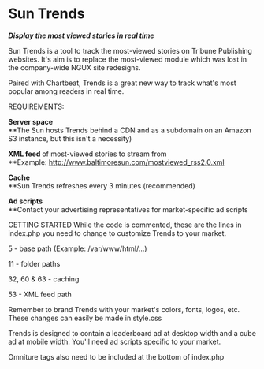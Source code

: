 # Sun Trends
<strong><em>Display the most viewed stories in real time</em></strong>

Sun Trends is a tool to track the most-viewed stories on Tribune Publishing websites. It's aim is to replace the most-viewed module which was lost in the company-wide NGUX site redesigns.

Paired with Chartbeat, Trends is a great new way to track what's most popular among readers in real time.


REQUIREMENTS:

<strong>Server space</strong> <br/>
**The Sun hosts Trends behind a CDN and as a subdomain on an Amazon S3 instance, but this isn't a necessity)

<strong>XML feed </strong>of most-viewed stories to stream from  <br/>
**Example: http://www.baltimoresun.com/mostviewed_rss2.0.xml

<strong>Cache</strong>  <br/>
**Sun Trends refreshes every 3 minutes (recommended)

<strong>Ad scripts</strong> <br/>
**Contact your advertising representatives for market-specific ad scripts 

GETTING STARTED
While the code is commented, these are the lines in index.php you need to change to customize Trends to your market.

5 - base path (Example: /var/www/html/...)

11 - folder paths

32, 60 & 63 - caching

53 - XML feed path

Remember to brand Trends with your market's colors, fonts, logos, etc. These changes can easily be made in style.css 

Trends is designed to contain a leaderboard ad at desktop width and a cube ad at mobile width. You'll need ad scripts specific to your market.

Omniture tags also need to be included at the bottom of index.php
